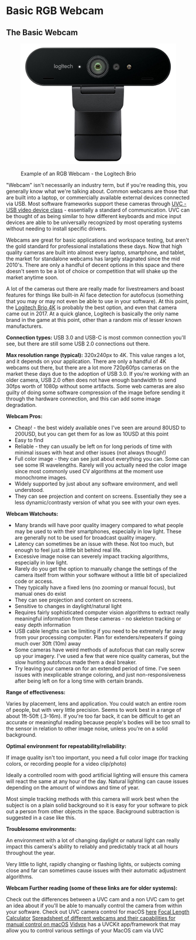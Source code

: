 # Basic RGB Webcam

## The Basic Webcam

<figure><img src="../.gitbook/assets/rgb_webcam.jpg" alt=""><figcaption><p>Example of an RGB Webcam - the Logitech Brio</p></figcaption></figure>

"Webcam" isn't necessarily an industry term, but if you're reading this, you generally know what we're talking about. Common webcams are those that are built into a laptop, or commercially available external devices connected via USB. Most software frameworks support these cameras through [UVC - USB video device class](https://en.wikipedia.org/wiki/USB\_video\_device\_class) - essentially a standard of communication. UVC can be thought of as being similar to how different keyboards and mice input devices are able to be universally recognized by most operating systems without needing to install specific drivers.

Webcams are great for basic applications and workspace testing, but aren't the gold standard for professional installations these days. Now that high quality cameras are built into almost every laptop, smartphone, and tablet, the market for standalone webcams has largely stagnated since the mid 2010's. There are only a handful of decent options in this space and there doesn't seem to be a lot of choice or competition that will shake up the market anytime soon.

A lot of the cameras out there are really made for livestreamers and boast features for things like built-in AI face detection for autofocus (something that you may or may not even be able to use in your software). At this point, the [Logitech Brio 4K](https://www.logitech.com/en-us/product/brio) is probably the best option, and even that camera came out in 2017. At a quick glance, Logitech is basically the only name brand in the game at this point, other than a random mix of lesser known manufacturers.

**Connection types:** USB 3.0 and USB-C is most common connection you'll see, but there are still some USB 2.0 connections out there.

**Max resolution range (typical):** 320x240px to 4K. This value ranges a lot, and it depends on your application. There are only a handful of 4K webcams out there, but there are a lot more 720p60fps cameras on the market these days due to the adoption of USB 3.0. If you're working with an older camera, USB 2.0 often does not have enough bandwidth to send 30fps worth of 1080p without some artifacts. Some web cameras are also guilty of doing some software compression of the image before sending it through the hardware connection, and this can add some image degradation.

**Webcam Pros:**

* Cheap! - the best widely available ones I've seen are around 80USD to 200USD, but you can get them for as low as 10USD at this point
* Easy to find
* Reliable - they can usually be left on for long periods of time with minimal issues with heat and other issues (not always though!)
* Full color image - they can see just about everything you can. Some can see some IR wavelengths. Rarely will you actually need the color image since most commonly used CV algorithms at the moment use monochrome images.
* Widely supported by just about any software environment, and well understood.
* They can see projection and content on screens. Essentially they see a less dynamic/contrasty version of what you see with your own eyes.

**Webcam Watchouts:**

* Many brands will have poor quality imagery compared to what people may be used to with their smartphones, especially in low light. These are generally not to be used for broadcast quality imagery.
* Latency can sometimes be an issue with these. Not too much, but enough to feel just a little bit behind real life.
* Excessive image noise can severely impact tracking algorithms, especially in low light.
* Rarely do you get the option to manually change the settings of the camera itself from within your software without a little bit of specialized code or access.
* They typically have a fixed lens (no zooming or manual focus), but manual ones do exist
* They can see projection and content on screens.
* Sensitive to changes in daylight/natural light
* Requires fairly sophisticated computer vision algorithms to extract really meaningful information from these cameras - no skeleton tracking or easy depth information
* USB cable lengths can be limiting if you need to be extremely far away from your processing computer. Plan for extenders/repeaters if going much over 30ft (10m) away
* Some cameras have weird methods of autofocus that can really screw up your imagery. I've used a few that were nice quality cameras, but the slow hunting autofocus made them a deal breaker.
* Try leaving your camera on for an extended period of time. I've seen issues with inexplicable strange coloring, and just non-responsiveness after being left on for a long time with certain brands.

**Range of effectiveness:**

Varies by placement, lens and application. You could watch an entire room of people, but with very little precision. Seems to work best in a range of about 1ft-50ft (.3-16m). If you're too far back, it can be difficult to get an accurate or meaningful reading because people's bodies will be too small to the sensor in relation to other image noise, unless you're on a solid background.

**Optimal environment for repeatability/reliability:**

If image quality isn't too important, you need a full color image (for tracking colors, or recording people for a video clip/photo)

Ideally a controlled room with good artificial lighting will ensure this camera will react the same at any hour of the day. Natural lighting can cause issues depending on the amount of windows and time of year.

Most simple tracking methods with this camera will work best when the subject is on a plain solid background so it is easy for your software to pick out a person from other objects in the space. Background subtraction is suggested in a case like this.

**Troublesome environments:**

An environment with a lot of changing daylight or natural light can really impact this camera's ability to reliably and predictably track at all hours throughout the year.

Very little to light, rapidly changing or flashing lights, or subjects coming close and far can sometimes cause issues with their automatic adjustment algorithms.

**Webcam Further reading (some of these links are for older systems):**

Check out the differences between a UVC cam and a non UVC cam to get an idea about if you'll be able to manually control the camera from within your software. Check out UVC camera control for macOS [here](http://phoboslab.org/log/2009/07/uvc-camera-control-for-mac-os-x) [Focal Length Calculator](http://www.videologyinc.com/lens%20focal%20length%20calculator.htm) [Spreadsheet of different webcams and their capabilities for manual control on macOS](http://mactaris.blogspot.nl/p/webcam-settings-camera-support.html) [Vidvox](https://vidvox.net/rays\_oddsnends/VVUVCKit\_doc/) has a UVCKit app/framework that may allow you to control various settings of your MacOS cam via UVC
